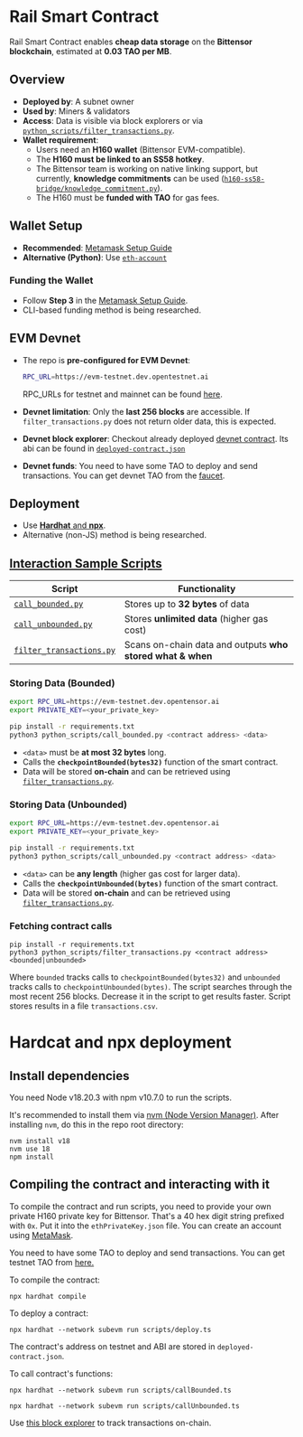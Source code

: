 # Rail Smart Contract  

Rail Smart Contract enables **cheap data storage** on the **Bittensor blockchain**, estimated at **0.03 TAO per MB**.  

## Overview  

- **Deployed by**: A subnet owner  
- **Used by**: Miners & validators  
- **Access**: Data is visible via block explorers or via [`python_scripts/filter_transactions.py`](python_scripts/filter_transactions.py).  
- **Wallet requirement**:  
  - Users need an **H160 wallet** (Bittensor EVM-compatible).  
  - The **H160 must be linked to an SS58 hotkey**.  
  - The Bittensor team is working on native linking support, but currently, **knowledge commitments** can be used 
    ([`h160-ss58-bridge/knowledge_commitment.py`](h160_ss58_bridge/knowledge_commitment.py)).  
  - The H160 must be **funded with TAO** for gas fees.  

## Wallet Setup  

- **Recommended**: [Metamask Setup Guide](https://docs.bittensor.com/evm-tutorials/evm-mainnet-with-metamask-wallet)  
- **Alternative (Python)**: Use [`eth-account`](https://pypi.org/project/eth-account/)

### Funding the Wallet  
- Follow **Step 3** in the [Metamask Setup Guide](https://docs.bittensor.com/evm-tutorials/evm-mainnet-with-metamask-wallet).  
- CLI-based funding method is being researched.  

## EVM Devnet
  
- The repo is **pre-configured for EVM Devnet**:
  ```sh
  RPC_URL=https://evm-testnet.dev.opentestnet.ai
  ```
  RPC_URLs for testnet and mainnet can be found [here](https://docs.bittensor.com/evm-tutorials/subtensor-networks).  

- **Devnet limitation**: Only the **last 256 blocks** are accessible. If `filter_transactions.py` does not return older data, this is expected.  

- **Devnet block explorer**: Checkout already deployed [devnet contract](https://evm-testscan.dev.opentensor.ai/address/0xBA1DbF6d0847Fbc46bFE2A0375dB03257fE1D9a0).
  Its abi can be found in [`deployed-contract.json`](deployed-contract.json)

- **Devnet funds**: You need to have some TAO to deploy and send transactions. You can get devnet TAO from the [faucet](https://evm-testnet.dev.opentensor.ai/faucet).

## Deployment  

- Use [**Hardhat** and **npx**](#hardcat-and-npx-deployment).
- Alternative (non-JS) method is being researched.  

## [Interaction Sample Scripts](./python_scripts/)  

| Script                  | Functionality |
|-------------------------|--------------|
| [`call_bounded.py`](./python_scripts/call_bounded.py)       | Stores up to **32 bytes** of data |
| [`call_unbounded.py`](./python_scripts/call_unbounded.py)   | Stores **unlimited data** (higher gas cost) |
| [`filter_transactions.py`](./python_scripts/filter_transactions.py) | Scans on-chain data and outputs **who stored what & when** |


### Storing Data (Bounded)  

```sh
export RPC_URL=https://evm-testnet.dev.opentensor.ai
export PRIVATE_KEY=<your_private_key>

pip install -r requirements.txt
python3 python_scripts/call_bounded.py <contract address> <data>
```
- `<data>` must be **at most 32 bytes** long.
- Calls the **`checkpointBounded(bytes32)`** function of the smart contract.
- Data will be stored **on-chain** and can be retrieved using [`filter_transactions.py`](#fetching-contract-calls).


### Storing Data (Unbounded)  

```sh
export RPC_URL=https://evm-testnet.dev.opentensor.ai
export PRIVATE_KEY=<your_private_key>

pip install -r requirements.txt
python3 python_scripts/call_unbounded.py <contract address> <data>
```
- `<data>` can be **any length** (higher gas cost for larger data).
- Calls the **`checkpointUnbounded(bytes)`** function of the smart contract.
- Data will be stored **on-chain** and can be retrieved using [`filter_transactions.py`](#fetching-contract-calls).

### Fetching contract calls
```
pip install -r requirements.txt
python3 python_scripts/filter_transactions.py <contract address> <bounded|unbounded>
```
Where `bounded` tracks calls to `checkpointBounded(bytes32)` and `unbounded` tracks calls to `checkpointUnbounded(bytes)`.
The script searches through the most recent 256 blocks. Decrease it in the script to get results faster. 
Script stores results in a file `transactions.csv`.


# Hardcat and npx deployment

## Install dependencies

You need Node v18.20.3 with npm v10.7.0 to run the scripts.

It's recommended to install them via [nvm (Node Version Manager)](https://github.com/nvm-sh/nvm?tab=readme-ov-file#install--update-script).
After installing `nvm`, do this in the repo root directory:
```
nvm install v18
nvm use 18
npm install
```

## Compiling the contract and interacting with it
To compile the contract and run scripts, you need to provide your own private H160 private key for Bittensor. That's a 40 hex digit string prefixed with `0x`. Put it into the `ethPrivateKey.json` file. You can create an account using [MetaMask](https://docs.bittensor.com/evm-tutorials/evm-testnet-with-metamask-wallet).

You need to have some TAO to deploy and send transactions. You can get testnet TAO from [here.](https://evm-testnet.dev.opentensor.ai/faucet)

To compile the contract:

```npx hardhat compile```

To deploy a contract:

```npx hardhat --network subevm run scripts/deploy.ts```

The contract's address on testnet and ABI are stored in `deployed-contract.json`.

To call contract's functions:

```npx hardhat --network subevm run scripts/callBounded.ts```

```npx hardhat --network subevm run scripts/callUnbounded.ts```


Use [this block explorer](https://evm-testscan.dev.opentensor.ai) to track transactions on-chain.

